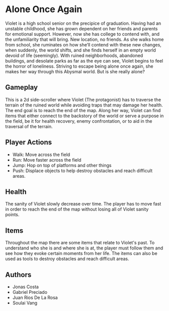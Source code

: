 # Alone Once Again

Violet is a high school senior on the precipice of graduation. Having had an unstable childhood, she has grown dependent on her friends and parents for emotional support. However, now she has college to contend with, and the unfamiliarity that will bring. New location, no friends. As she walks home from school, she ruminates on how she’ll contend with these new changes, when suddenly, the world shifts, and she finds herself in an empty world devoid of life (seemingly). With ruined neighborhoods, abandoned buildings, and desolate parks as far as the eye can see, Violet begins to feel the horror of loneliness. Striving to escape being alone once again, she makes her way through this Abysmal world. But is she really alone?

## Gameplay
This is a 2d side-scroller where Violet (The protagonist) has to traverse the terrain of the ruined world while avoiding traps that may damage her health. The end goal is to reach the end of the map. Along her way, Violet can find items that either connect to the backstory of the world or serve a purpose in the field, be it for health recovery, enemy confrontation, or to aid in the traversal of the terrain.

## Player Actions
* Walk: Move across the field 
* Run: Move faster across the field
* Jump: Hop on top of platforms and other things
* Push: Displace objects to help destroy obstacles and reach difficult areas. 

## Health
The sanity of Violet slowly decrease over time. The player has to move fast in order to reach the end of the map without losing all of Violet sanity points.

## Items
Throughout the map there are some items that relate to Violet's past. To understand who she is and where she is at, the player must follow them and see how they evoke certain moments from her life. The items can also be used as tools to destroy obstacles and reach difficult areas. 


## Authors

* Jonas Costa
* Gabriel Preciado
* Juan Rios De La Rosa
* Soulai Vang
